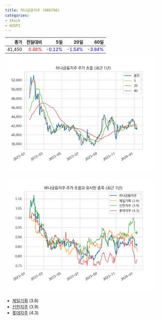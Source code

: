 ```yaml
---
title: 하나금융지주 (086790)
categories:
- Stock
- KOSPI
---
```


|종가|전일대비|5일|20일|60일|
|---:|-------:|--:|---:|---:|
|41,450|<span style="color: red">0.48%</span>|<span style="color: blue">-0.12%</span>|<span style="color: blue">-1.54%</span>|<span style="color: blue">-3.94%</span>|


<!-- more -->

![086790](/assets/images/stock/086790.png)

![086790](/assets/images/stock/086790_sim.png)

- [제일기획](/030000/) (3.6)
- [신한지주](/055550/) (3.9)
- [롯데지주](/004990/) (4.3)